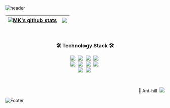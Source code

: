 ![header](https://capsule-render.vercel.app/api?type=waving&color=F08080&height=100&section=header)

| <a href="https://github.com/anuraghazra/github-readme-stats"><img align="center" src="https://github-readme-stats.vercel.app/api?username=mkthebea&show_icons=true&include_all_commits=true&theme=buefy&hide_border=true" alt="MK's github stats" /></a> | <a href="https://github.com/anuraghazra/github-readme-stats"><img align="center" src="https://github-readme-stats.vercel.app/api/top-langs/?username=mkthebea&layout=compact&theme=buefy&hide_border=true" /></a> |
| ------------- | ------------- |

<br>

### <p align="center">🛠 Technology Stack 🛠</p>
<p align="center">
  <img src="https://img.shields.io/badge/-JavaScript-FF0033?logo=JavaScript&logoColor=white"/>&nbsp
  <img src="https://img.shields.io/badge/-HTML-FF0066?logo=HTML5&logoColor=white"/>&nbsp
  <img src="https://img.shields.io/badge/-CSS-FF3399?logo=CSS3&logoColor=white"/>&nbsp
  <img src="https://img.shields.io/badge/-React-FF6666?logo=React&logoColor=white"/>&nbsp
  <br>
  <img src="https://img.shields.io/badge/-Python-blue?logo=Python&logoColor=white"/>&nbsp
  <img src="https://img.shields.io/badge/-C++-blueviolet?logo=C%2B%2B&logoColor=white"/>&nbsp
  <img src="https://img.shields.io/badge/-C-brightgreen?logo=C&logoColor=white"/>&nbsp
  <img src="https://img.shields.io/badge/-JAVA-660066?logo=Java&logoColor=white"/>&nbsp
  <br>
  <img src="https://img.shields.io/badge/-AWS-black?logo=Amazon AWS&logoColor=white"/>&nbsp
  <img src="https://img.shields.io/badge/-Git-black?logo=Git&logoColor=white"/>&nbsp
</p>

<br>

<p align="right">
  <span>🔗&nbspAnt-hill&nbsp</span>
  <a href="https://ant-hill.tistory.com/"><img src="https://img.shields.io/badge/-Blog-lightgrey?logo=Tistory&logoColor=white"/></a>
</p>

![Footer](https://capsule-render.vercel.app/api?type=waving&color=FFE4E1&height=100&section=footer)
